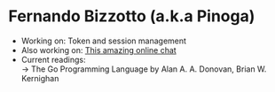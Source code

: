 # Fernando Bizzotto (a.k.a Pinoga) 


- Working on: Token and session management
- Also working on: [This amazing online chat](https://github.com/Pinoga/tradingchat)
- Current readings: 
    <br />-> The Go Programming Language by Alan A. A. Donovan, Brian W. Kernighan
